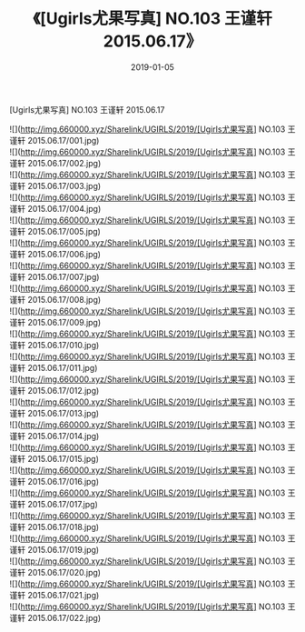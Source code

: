 ﻿---
layout: post
title:  《[Ugirls尤果写真] NO.103 王谨轩 2015.06.17》
date:   2019-01-05
img: http://img.660000.xyz/Sharelink/UGIRLS/2019/[Ugirls尤果写真] NO.103 王谨轩 2015.06.17/000.jpg
categories: [美女, 清纯, 唯美]
---

[Ugirls尤果写真] NO.103 王谨轩 2015.06.17

 ![](http://img.660000.xyz/Sharelink/UGIRLS/2019/[Ugirls尤果写真] NO.103 王谨轩 2015.06.17/001.jpg) <br>![](http://img.660000.xyz/Sharelink/UGIRLS/2019/[Ugirls尤果写真] NO.103 王谨轩 2015.06.17/002.jpg) <br>![](http://img.660000.xyz/Sharelink/UGIRLS/2019/[Ugirls尤果写真] NO.103 王谨轩 2015.06.17/003.jpg) <br>![](http://img.660000.xyz/Sharelink/UGIRLS/2019/[Ugirls尤果写真] NO.103 王谨轩 2015.06.17/004.jpg) <br>![](http://img.660000.xyz/Sharelink/UGIRLS/2019/[Ugirls尤果写真] NO.103 王谨轩 2015.06.17/005.jpg) <br>![](http://img.660000.xyz/Sharelink/UGIRLS/2019/[Ugirls尤果写真] NO.103 王谨轩 2015.06.17/006.jpg) <br>![](http://img.660000.xyz/Sharelink/UGIRLS/2019/[Ugirls尤果写真] NO.103 王谨轩 2015.06.17/007.jpg) <br>![](http://img.660000.xyz/Sharelink/UGIRLS/2019/[Ugirls尤果写真] NO.103 王谨轩 2015.06.17/008.jpg) <br>![](http://img.660000.xyz/Sharelink/UGIRLS/2019/[Ugirls尤果写真] NO.103 王谨轩 2015.06.17/009.jpg) <br>![](http://img.660000.xyz/Sharelink/UGIRLS/2019/[Ugirls尤果写真] NO.103 王谨轩 2015.06.17/010.jpg) <br>![](http://img.660000.xyz/Sharelink/UGIRLS/2019/[Ugirls尤果写真] NO.103 王谨轩 2015.06.17/011.jpg) <br>![](http://img.660000.xyz/Sharelink/UGIRLS/2019/[Ugirls尤果写真] NO.103 王谨轩 2015.06.17/012.jpg) <br>![](http://img.660000.xyz/Sharelink/UGIRLS/2019/[Ugirls尤果写真] NO.103 王谨轩 2015.06.17/013.jpg) <br>![](http://img.660000.xyz/Sharelink/UGIRLS/2019/[Ugirls尤果写真] NO.103 王谨轩 2015.06.17/014.jpg) <br>![](http://img.660000.xyz/Sharelink/UGIRLS/2019/[Ugirls尤果写真] NO.103 王谨轩 2015.06.17/015.jpg) <br>![](http://img.660000.xyz/Sharelink/UGIRLS/2019/[Ugirls尤果写真] NO.103 王谨轩 2015.06.17/016.jpg) <br>![](http://img.660000.xyz/Sharelink/UGIRLS/2019/[Ugirls尤果写真] NO.103 王谨轩 2015.06.17/017.jpg) <br>![](http://img.660000.xyz/Sharelink/UGIRLS/2019/[Ugirls尤果写真] NO.103 王谨轩 2015.06.17/018.jpg) <br>![](http://img.660000.xyz/Sharelink/UGIRLS/2019/[Ugirls尤果写真] NO.103 王谨轩 2015.06.17/019.jpg) <br>![](http://img.660000.xyz/Sharelink/UGIRLS/2019/[Ugirls尤果写真] NO.103 王谨轩 2015.06.17/020.jpg) <br>![](http://img.660000.xyz/Sharelink/UGIRLS/2019/[Ugirls尤果写真] NO.103 王谨轩 2015.06.17/021.jpg) <br>![](http://img.660000.xyz/Sharelink/UGIRLS/2019/[Ugirls尤果写真] NO.103 王谨轩 2015.06.17/022.jpg) <br>